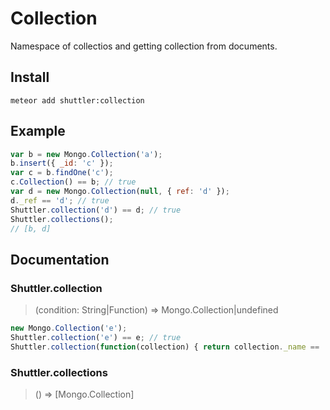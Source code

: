 # Collection

Namespace of collectios and getting collection from documents.

## Install

```
meteor add shuttler:collection
```

## Example

```js
var b = new Mongo.Collection('a');
b.insert({ _id: 'c' });
var c = b.findOne('c');
c.Collection() == b; // true
var d = new Mongo.Collection(null, { ref: 'd' });
d._ref == 'd'; // true
Shuttler.collection('d') == d; // true
Shuttler.collections();
// [b, d]
```

## Documentation

### Shuttler.collection
> (condition: String|Function) => Mongo.Collection|undefined

```js
new Mongo.Collection('e');
Shuttler.collection('e') == e; // true
Shuttler.collection(function(collection) { return collection._name == 'e'; }) == e; // true
```

### Shuttler.collections
> () => [Mongo.Collection]
